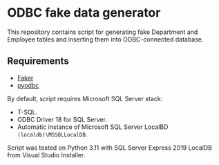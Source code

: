 # ODBC fake data generator
This repository contains script for generating fake Department and Employee tables and inserting them into ODBC-connected database.
## Requirements
- [Faker](https://pypi.org/project/Faker/)
- [pyodbc](https://pypi.org/project/pyodbc/)

By default, script requires Microsoft SQL Server stack:
- T-SQL.
- ODBC Driver 18 for SQL Server.
- Automatic instance of Microsoft SQL Server LocalBD `(localdb)\MSSQLLocalDB`.

Script was tested on Python 3.11 with SQL Server Express 2019 LocalDB from Visual Studio Installer.